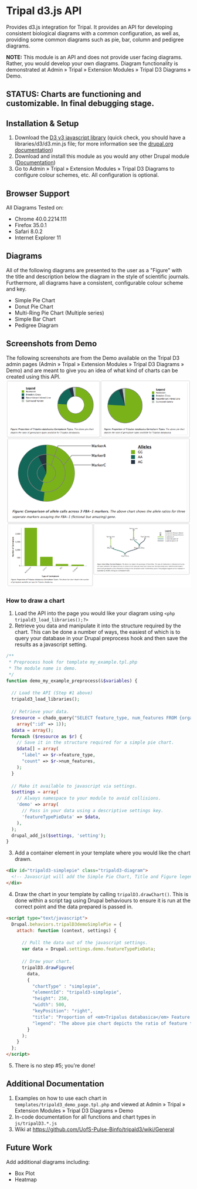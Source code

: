 # Tripal d3.js API
Provides d3.js integration for Tripal. It provides an API for developing consistent
biological diagrams with a common configuration, as well as, providing some
common diagrams such as pie, bar, column and pedigree diagrams.

**NOTE:** This module is an API and does not provide user facing diagrams.
Rather, you would develop your own diagrams. Diagram functionality is
demonstrated at Admin » Tripal » Extension Modules » Tripal D3 Diagrams » Demo.

## STATUS: Charts are functioning and customizable. In final debugging stage.

## Installation & Setup
1. Download the [D3 v3 javascript library](http://d3js.org/) (quick check, you should have a libraries/d3/d3.min.js file; for more information see the [drupal.org documentation](https://www.drupal.org/node/1440066))
2. Download and install this module as you would any other Drupal module ([Documentation](https://www.drupal.org/documentation/install/modules-themes))
3. Go to Admin » Tripal » Extension Modules » Tripal D3 Diagrams to
configure colour schemes, etc. All configuration is optional.

## Browser Support
All Diagrams Tested on:
- Chrome 40.0.2214.111
- Firefox 35.0.1
- Safari 8.0.2
- Internet Explorer 11

## Diagrams
All of the following diagrams are presented to the user as a "Figure" with the
title and description below the diagram in the style of scientific journals.
Furthermore, all diagrams have a consistent, configurable colour scheme and key.
- Simple Pie Chart
- Donut Pie Chart
- Multi-Ring Pie Chart (Multiple series)
- Simple Bar Chart
- Pedigree Diagram

## Screenshots from Demo
The following screenshots are from the Demo available on the Tripal D3 admin pages (Admin » Tripal » Extension Modules » Tripal D3 Diagrams » Demo) and are meant to give you an idea of what kind of charts can be created using this API.
![screenshots](charts_screenshots.png)

### How to draw a chart
1. Load the API into the page you would like your diagram using `<php tripald3_load_libraries();?>`
2. Retrieve you data and manipulate it into the structure required by the chart. This can be done a number of ways, the easiest of which is to query your database in your Drupal preprocess hook and then save the results as a javascript setting.

```php
/**
 * Preprocess hook for template my_example.tpl.php
 * The module name is demo.
 */
function demo_my_example_preprocess(&$variables) {

  // Load the API (Step #1 above)
  tripald3_load_libraries();

  // Retrieve your data.
  $resource = chado_query("SELECT feature_type, num_features FROM {organism_feature_count} WHERE organism_id=:id",
    array(":id" => 1));
  $data = array();
  foreach ($resource as $r) {
    // Save it in the structure required for a simple pie chart.
    $data[] = array(
      "label" => $r->feature_type,
      "count" => $r->num_features,
    );
  }

  // Make it available to javascript via settings.
  $settings = array(
    // Always namespace to your module to avoid collisions.
    'demo' => array(
      // Pass in your data using a descriptive settings key.
      'featureTypePieData' => $data,
    ),
  );
  drupal_add_js($settings, 'setting');
}
```

3. Add a container element in your template where you would like the chart drawn.

```html
<div id="tripald3-simplepie" class="tripald3-diagram">
  <!-- Javascript will add the Simple Pie Chart, Title and Figure legend here -->
</div>
```

4. Draw the chart in your template by calling `tripalD3.drawChart()`. This is done within a script tag using Drupal behaviours to ensure it is run at the correct point and the data prepared is passed in.

```html
<script type="text/javascript">
  Drupal.behaviors.tripalD3demoSimplePie = {
    attach: function (context, settings) {

      // Pull the data out of the javascript settings.
      var data = Drupal.settings.demo.featureTypePieData;

      // Draw your chart.
      tripalD3.drawFigure(
        data,
        {
          "chartType" : "simplepie",
          "elementId": "tripald3-simplepie",
          "height": 250,
          "width": 500,
          "keyPosition": "right",
          "title": "Proportion of <em>Tripalus databasica</em> Feature Types",
          "legend": "The above pie chart depicts the ratio of feature types available for <em>Tripalus databasica</em>.",
        }
      );
    }
  };
</script>
```

5. There is no step #5; you're done!

## Additional Documentation
1. Examples on how to use each chart in `templates/tripald3_demo_page.tpl.php` and viewed at Admin » Tripal » Extension Modules » Tripal D3 Diagrams » Demo
2. In-code documentation for all functions and chart types in `js/tripalD3.*.js`
3. Wiki at https://github.com/UofS-Pulse-Binfo/tripald3/wiki/General

## Future Work
Add additional diagrams including:
 - Box Plot
 - Heatmap
